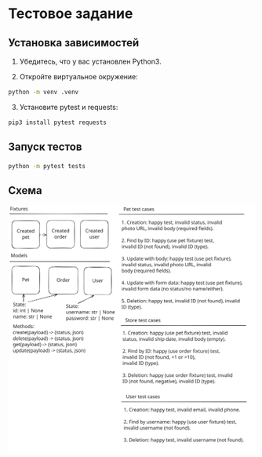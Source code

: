 # Тестовое задание

## Установка зависимостей

1. Убедитесь, что у вас установлен Python3.

2. Откройте виртуальное окружение:

```bash
python -m venv .venv
```

3. Установите pytest и requests:

```bash
pip3 install pytest requests
```

## Запуск тестов

```bash
python -m pytest tests
```

## Схема

![Схема](assets/schema.svg)